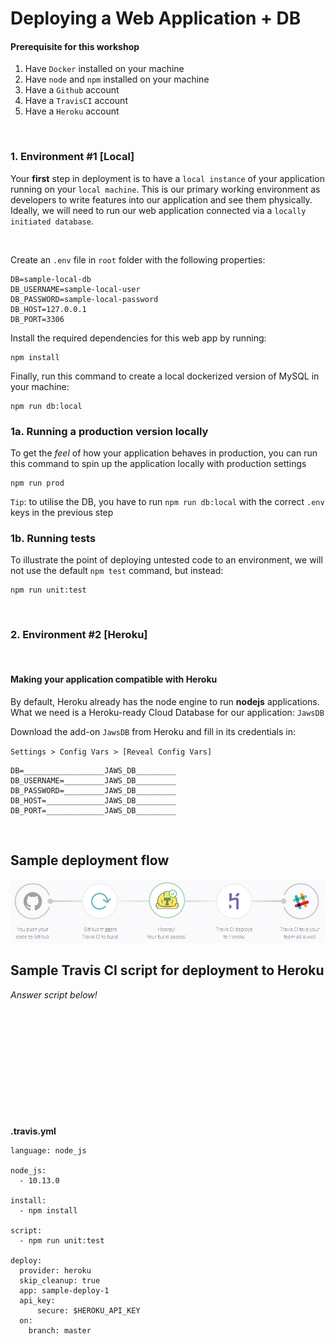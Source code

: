 # Deploying a Web Application + DB

#### Prerequisite for this workshop
1) Have `Docker` installed on your machine
2) Have `node` and `npm` installed on your machine
3) Have a `Github` account
4) Have a `TravisCI` account
5) Have a `Heroku` account

<br>

###  1. Environment #1 [Local]

Your **first** step in deployment is to have a `local instance` of your application running on your `local machine`. This is our primary working environment as developers to write features into our application and see them physically. Ideally, we will need to run our web application connected via a `locally initiated database`.

<br>

Create an `.env` file in `root` folder with the following properties:

```
DB=sample-local-db
DB_USERNAME=sample-local-user
DB_PASSWORD=sample-local-password
DB_HOST=127.0.0.1
DB_PORT=3306
```

Install the required dependencies for this web app by running:

```
npm install
```

Finally, run this command to create a local dockerized version of MySQL in your machine:

```
npm run db:local
```

### 1a. Running a production version locally

To get the *feel* of how your application behaves in production, you can run this command to spin up the application locally with production settings 
```
npm run prod
```
`Tip`: to utilise the DB, you have to run `npm run db:local` with the correct `.env` keys in the previous step 
<br>

### 1b. Running tests

To illustrate the point of deploying untested code to an environment, we will not use the default `npm test` command, but instead:
```
npm run unit:test
```
<br>

### 2. Environment #2 [Heroku] 

<br>

#### Making your application compatible with Heroku 


By default, Heroku already has the node engine to run **nodejs** applications. What we need is a Heroku-ready Cloud Database for our application: `JawsDB`

Download the add-on `JawsDB` from Heroku and fill in its credentials in:

`Settings > Config Vars > [Reveal Config Vars]`

```
DB=__________________JAWS_DB_________
DB_USERNAME=_________JAWS_DB_________
DB_PASSWORD=_________JAWS_DB_________
DB_HOST=_____________JAWS_DB_________
DB_PORT=_____________JAWS_DB_________
```

<br>

## Sample deployment flow
![deployment flow](deploy-flowchart.png "deployment flow")

## Sample Travis CI script for deployment to Heroku
*Answer script below!*
<br>
<br>
<br>
<br>
<br>
<br>
<br>
<br>
<br>
<br>
<br>
<br>

**.travis.yml**

```
language: node_js

node_js: 
  - 10.13.0

install:
  - npm install

script:
  - npm run unit:test

deploy:
  provider: heroku
  skip_cleanup: true
  app: sample-deploy-1
  api_key: 
      secure: $HEROKU_API_KEY
  on:
    branch: master
```